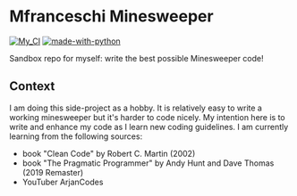# Mfranceschi Minesweeper

[![My_CI](https://github.com/mfranceschi/Mfran-Minesweeper/actions/workflows/My_CI.yaml/badge.svg)](https://github.com/mfranceschi/Mfran-Minesweeper/actions/workflows/My_CI.yaml)
[![made-with-python](https://img.shields.io/badge/Made%20with-Python-1f425f.svg)](https://www.python.org)

Sandbox repo for myself: write the best possible Minesweeper code!

## Context
I am doing this side-project as a hobby. It is relatively easy to write a working minesweeper but it's harder to code nicely. My intention here is to write and enhance my code as I learn new coding guidelines. I am currently learning from the following sources:
- book "Clean Code" by Robert C. Martin (2002)
- book "The Pragmatic Programmer" by Andy Hunt and Dave Thomas (2019 Remaster)
- YouTuber ArjanCodes
